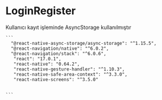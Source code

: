 # LoginRegister

 <p> Kullanıcı kayıt işleminde AsyncStorage kullanılmıştır </p>
 
```` 
```
  "@react-native-async-storage/async-storage": "^1.15.5",
  "@react-navigation/native": "^6.0.2",
  "@react-navigation/stack": "^6.0.6",
   "react": "17.0.1",
   "react-native": "0.64.2",
   "react-native-gesture-handler": "^1.10.3",
   "react-native-safe-area-context": "^3.3.0",
   "react-native-screens": "^3.5.0"
    
    
```
````
